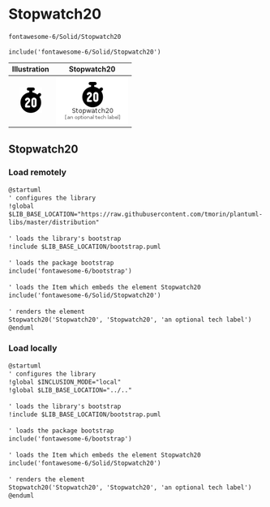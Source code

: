 # Stopwatch20


```text
fontawesome-6/Solid/Stopwatch20
```

```text
include('fontawesome-6/Solid/Stopwatch20')
```



| Illustration | Stopwatch20 |
| :---: | :---: |
| ![illustration for Illustration](../../fontawesome-6/Solid/Stopwatch20.png) | ![illustration for Stopwatch20](../../fontawesome-6/Solid/Stopwatch20.Local.png) |




## Stopwatch20

### Load remotely
```plantuml
@startuml
' configures the library
!global $LIB_BASE_LOCATION="https://raw.githubusercontent.com/tmorin/plantuml-libs/master/distribution"

' loads the library's bootstrap
!include $LIB_BASE_LOCATION/bootstrap.puml

' loads the package bootstrap
include('fontawesome-6/bootstrap')

' loads the Item which embeds the element Stopwatch20
include('fontawesome-6/Solid/Stopwatch20')

' renders the element
Stopwatch20('Stopwatch20', 'Stopwatch20', 'an optional tech label')
@enduml
```

### Load locally
```plantuml
@startuml
' configures the library
!global $INCLUSION_MODE="local"
!global $LIB_BASE_LOCATION="../.."

' loads the library's bootstrap
!include $LIB_BASE_LOCATION/bootstrap.puml

' loads the package bootstrap
include('fontawesome-6/bootstrap')

' loads the Item which embeds the element Stopwatch20
include('fontawesome-6/Solid/Stopwatch20')

' renders the element
Stopwatch20('Stopwatch20', 'Stopwatch20', 'an optional tech label')
@enduml
```

